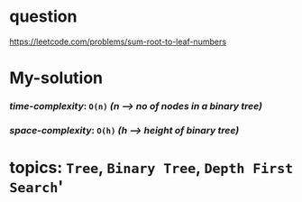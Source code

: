 # question
https://leetcode.com/problems/sum-root-to-leaf-numbers

# **My-solution**

### _time-complexity_: `O(n)` _(n --> no of nodes in a binary tree)_
### _space-complexity_: `O(h)` _(h --> height of binary tree)_


# topics: `Tree`, `Binary Tree`, `Depth First Search`'